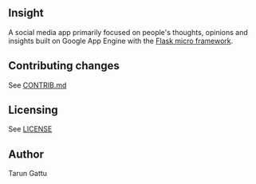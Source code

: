 ## Insight

A social media app primarily focused on people's thoughts, opinions and insights built on Google App Engine with the
[Flask micro framework](http://flask.pocoo.org).

## Contributing changes
See [CONTRIB.md](CONTRIB.md)

## Licensing
See [LICENSE](LICENSE)

## Author
Tarun Gattu
